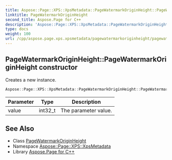 ```yaml
---
title: Aspose::Page::XPS::XpsMetadata::PageWatermarkOriginHeight::PageWatermarkOriginHeight constructor
linktitle: PageWatermarkOriginHeight
second_title: Aspose.Page for C++
description: 'Aspose::Page::XPS::XpsMetadata::PageWatermarkOriginHeight::PageWatermarkOriginHeight constructor. Creates a new instance in C++.'
type: docs
weight: 100
url: /cpp/aspose.page.xps.xpsmetadata/pagewatermarkoriginheight/pagewatermarkoriginheight/
---
```

## PageWatermarkOriginHeight::PageWatermarkOriginHeight constructor


Creates a new instance.

```cpp
Aspose::Page::XPS::XpsMetadata::PageWatermarkOriginHeight::PageWatermarkOriginHeight(int32_t value)
```


| Parameter | Type | Description |
| --- | --- | --- |
| value | int32_t | The parameter value. |

## See Also

* Class [PageWatermarkOriginHeight](../)
* Namespace [Aspose::Page::XPS::XpsMetadata](../../)
* Library [Aspose.Page for C++](../../../)
